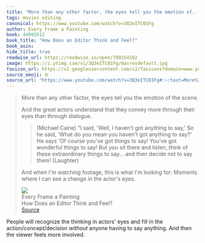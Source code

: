 ```yaml
---
title: "More than any other factor, the eyes tell you the emotion of..."
tags: movies editing
canonical: https://www.youtube.com/watch?v=3Q3eITC01Fg
author: Every Frame a Painting
book: 44993512
book_title: "How Does an Editor Think and Feel?"
book_asin: 
hide_title: true
readwise_url: https://readwise.io/open/799154192
image: https://i.ytimg.com/vi/3Q3eITC01Fg/maxresdefault.jpg
favicon_url: https://s2.googleusercontent.com/s2/favicons?domain=www.youtube.com
source_emoji: 🌐
source_url: "https://www.youtube.com/watch?v=3Q3eITC01Fg#:~:text=More%20than%20any,the%20actor%27s%20eyes."
---
```


> More than any other factor, the eyes tell you the emotion of the scene.
> 
> And the great actors understand that they convey more through their eyes than through dialogue.
> 
> > (Michael Caine) "I said, 'Well, I haven't got anything to say,' So he said, 'What do you mean you haven't got anything to say?' He says 'Of course you've got things to say! You've got wonderful things to say! But you sit there and listen, think of these extraordinary things to say... and then decide not to say them! (Laughter)
> 
> And when I'm watching footage, this is what I'm looking for: Moments where I can see a change in the actor's eyes.
> <div class="quoteback-footer"><div class="quoteback-avatar"><img class="mini-favicon" src="https://s2.googleusercontent.com/s2/favicons?domain=www.youtube.com"></div><div class="quoteback-metadata"><div class="metadata-inner"><span style="display:none">FROM:</span><div aria-label="Every Frame a Painting" class="quoteback-author"> Every Frame a Painting</div><div aria-label="How Does an Editor Think and Feel?" class="quoteback-title"> How Does an Editor Think and Feel?</div></div></div><div class="quoteback-backlink"><a target="_blank" aria-label="go to the full text of this quotation" rel="noopener" href="https://www.youtube.com/watch?v=3Q3eITC01Fg#:~:text=More%20than%20any,the%20actor%27s%20eyes." class="quoteback-arrow"> Source</a></div></div>

People will recognize the thinking in actors' eyes and fill in the action/concept/decision _without_ anyone having to say anything. And then the viewer feels more involved.